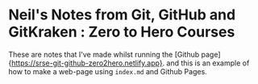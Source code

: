 # Neil's Notes from Git, GitHub and GitKraken : Zero to Hero Courses

These are notes that I've made whilst running the [Github page] {https://srse-git-github-zero2hero.netlify.app}.
and this is an example of how to make a web-page using `index.md` and Github Pages.